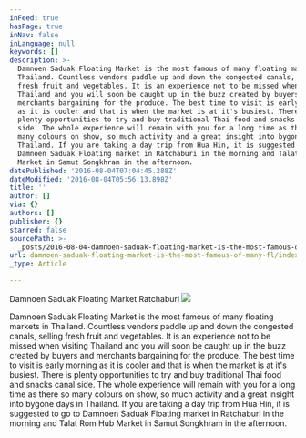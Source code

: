 ```yaml
---
inFeed: true
hasPage: true
inNav: false
inLanguage: null
keywords: []
description: >-
  Damnoen Saduak Floating Market is the most famous of many floating markets in
  Thailand. Countless vendors paddle up and down the congested canals, selling
  fresh fruit and vegetables. It is an experience not to be missed when visiting
  Thailand and you will soon be caught up in the buzz created by buyers and
  merchants bargaining for the produce. The best time to visit is early morning
  as it is cooler and that is when the market is at it's busiest. There is
  plenty opportunities to try and buy traditional Thai food and snacks canal
  side. The whole experience will remain with you for a long time as there so
  many colours on show, so much activity and a great insight into bygone days in
  Thailand. If you are taking a day trip from Hua Hin, it is suggested to go to
  Damnoen Saduak Floating market in Ratchaburi in the morning and Talat Rom Hub
  Market in Samut Songkhram in the afternoon.
datePublished: '2016-08-04T07:04:45.288Z'
dateModified: '2016-08-04T05:56:13.898Z'
title: ''
author: []
via: {}
authors: []
publisher: {}
starred: false
sourcePath: >-
  _posts/2016-08-04-damnoen-saduak-floating-market-is-the-most-famous-of-many-fl.md
url: damnoen-saduak-floating-market-is-the-most-famous-of-many-fl/index.html
_type: Article

---
```

Damnoen Saduak Floating Market Ratchaburi
![](https://the-grid-user-content.s3-us-west-2.amazonaws.com/aa397a4a-0581-4d94-98f8-c45790182c61.jpg)

Damnoen Saduak Floating Market is the most famous of many floating markets in Thailand. Countless vendors paddle up and down the congested canals, selling fresh fruit and vegetables. It is an experience not to be missed when visiting Thailand and you will soon be caught up in the buzz created by buyers and merchants bargaining for the produce. The best time to visit is early morning as it is cooler and that is when the market is at it's busiest. There is plenty opportunities to try and buy traditional Thai food and snacks canal side. The whole experience will remain with you for a long time as there so many colours on show, so much activity and a great insight into bygone days in Thailand. If you are taking a day trip from Hua Hin, it is suggested to go to Damnoen Saduak Floating market in Ratchaburi in the morning and Talat Rom Hub Market in Samut Songkhram in the afternoon.